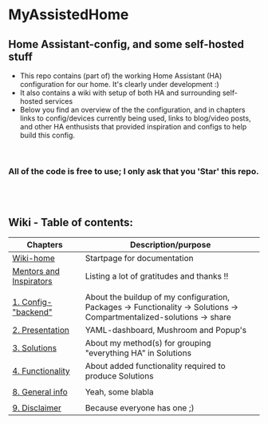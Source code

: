 # MyAssistedHome 
## Home Assistant-config, and some self-hosted stuff


- This repo contains (part of) the working Home Assistant (HA) configuration for our home. It's clearly under development :)
- It also contains a wiki with setup of both HA and surrounding self-hosted services
- Below you find an overview of the the configuration, and in chapters links to config/devices currently being used, links to blog/video posts, and other HA enthusists that provided inspiration and configs to help build this config. 
<br />

### All of the code is free to use; I only ask that you 'Star' this repo.

<br />

<br />

## Wiki - Table of contents:
|Chapters   |Description/purpose |
| ----------| ----------------------------- |
|[Wiki-home](https://github.com/ArveVM/MyAssistedHome/wiki/Home)| Startpage for documentation|
|[Mentors and Inspirators](https://github.com/ArveVM/MyAssistedHome/wiki/Mentors-and-Inspirators)|Listing a lot of gratitudes and thanks !! |
|||
|[1. Config-"backend"](https://github.com/ArveVM/MyAssistedHome/wiki/1-Configuration)| About the buildup of my configuration, <br /> Packages -> Functionality -> Solutions -> Compartmentalized-solutions -> share |
|[2. Presentation](https://github.com/ArveVM/MyAssistedHome/wiki/2-Presentation) | YAML-dashboard, Mushroom and Popup's |
|[3. Solutions](https://github.com/ArveVM/MyAssistedHome/wiki/3-Solutions)   |About my method(s) for grouping "everything HA" in Solutions|
|[4. Functionality](https://github.com/ArveVM/MyAssistedHome/wiki/4-Functionality)|About added functionality required to produce Solutions|
|||
|[8. General info](https://github.com/ArveVM/MyAssistedHome/wiki/8-General-info)|Yeah, some blabla|
|||
|[9. Disclaimer](https://github.com/ArveVM/MyAssistedHome/wiki/9-Disclaimer)|Because everyone has one ;)|
<br />
<br />
